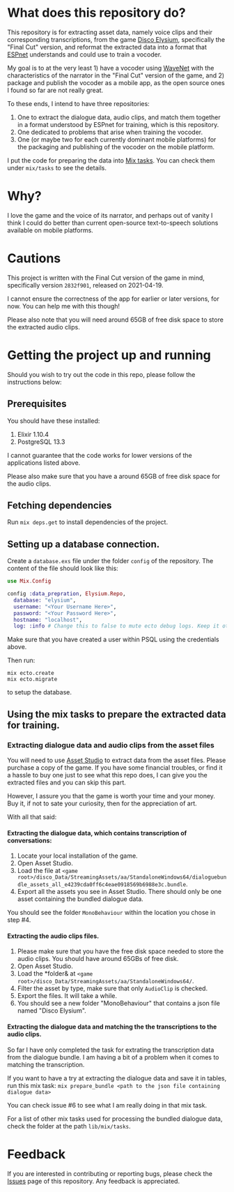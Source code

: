 # What does this repository do?

This repository is for extracting asset data, namely voice clips and their corresponding transcriptions, from the game [Disco Elysium](https://zaumstudio.com/#disco-elysium), specifically the "Final Cut" version, and reformat the extracted data into a format that [ESPnet](https://github.com/espnet/espnet) understands and could use to train a vocoder.

My goal is to at the very least 1) have a vocoder using [WaveNet](https://arxiv.org/abs/1609.03499) with the characteristics of the narrator in the "Final Cut" version of the game, and 2) package and publish the vocoder as a mobile app, as the open source ones I found so far are not really great.

To these ends, I intend to have three repositories:
1. One to extract the dialogue data, audio clips, and match them together in a format understood by ESPnet for training, which is this repository.
2. One dedicated to problems that arise when training the vocoder.
3. One (or maybe two for each currently dominant mobile platforms) for the packaging and publishing of the vocoder on the mobile platform.

I put the code for preparing the data into [Mix tasks](https://hexdocs.pm/mix/1.12/Mix.Task.html). You can check them under `mix/tasks` to see the details.

# Why?

I love the game and the voice of its narrator, and perhaps out of vanity I think I could do better than current open-source text-to-speech solutions available on mobile platforms.

# Cautions

This project is written with the Final Cut version of the game in mind, specifically version `2832f901`, released on 2021-04-19.

I cannot ensure the correctness of the app for earlier or later versions, for now. You can help me with this though!

Please also note that you will need around 65GB of free disk space to store the extracted audio clips.

# Getting the project up and running
Should you wish to try out the code in this repo, please follow the instructions below:

## Prerequisites

You should have these installed:

1. Elixir 1.10.4
2. PostgreSQL 13.3

I cannot guarantee that the code works for lower versions of the applications listed above.

Please also make sure that you have a around 65GB of free disk space for the audio clips.

## Fetching dependencies

Run `mix deps.get` to install dependencies of the project.

## Setting up a database connection.

Create a `database.exs` file under the folder `config` of the repository. The content of the file should look like this:

```elixir
use Mix.Config

config :data_prepration, Elysium.Repo,
  database: "elysium",
  username: "<Your Username Here>",
  password: "<Your Password Here>",
  hostname: "localhost",
  log: :info # Change this to false to mute ecto debug logs. Keep it otherwise.
```

Make sure that you have created a user within PSQL using the credentials above.

Then run:

```
mix ecto.create
mix ecto.migrate
```

to setup the database.

## Using the mix tasks to prepare the extracted data for training.

### Extracting dialogue data and audio clips from the asset files
You will need to use [Asset Studio](https://github.com/Perfare/AssetStudio/) to extract data from the asset files. Please purchase a copy of the game. If you have some financial troubles, or find it a hassle to buy one just to see what this repo does, I can give you the extracted files and you can skip this part.

However, I assure you that the game is worth your time and your money. Buy it, if not to sate your curiosity, then for the appreciation of art.

With all that said:
#### Extracting the dialogue data, which contains transcription of conversations:
1. Locate your local installation of the game.
2. Open Asset Studio.
3. Load the file at `<game root>/disco_Data/StreamingAssets/aa/StandaloneWindows64/dialoguebundle_assets_all_e4239cda0ff6c4eae0918569b6988e3c.bundle`.
4. Export all the assets you see in Asset Studio. There should only be one asset containing the bundled dialogue data.

You should see the folder `MonoBehaviour` within the location you chose in step #4.

#### Extracting the audio clips files.
1. Please make sure that you have the free disk space needed to store the audio clips. You should have around 65GBs of free disk.
2. Open Asset Studio.
3. Load the *folder& at  `<game root>/disco_Data/StreamingAssets/aa/StandaloneWindows64/`.
4. Filter the asset by type, make sure that only `AudioClip` is checked.
5. Export the files. It will take a while.
6. You should see a new folder "MonoBehaviour" that contains a json file named "Disco Elysium".

#### Extracting the dialogue data and matching the the transcriptions to the audio clips.

So far I have only completed the task for extrating the transcription data from the dialogue bundle. I am having a bit of a problem when it comes to matching the transcription.

If you want to have a try at extracting the dialogue data and save it in tables, run this mix task:
`mix prepare_bundle <path to the json file containing dialogue data>`

You can check issue #6 to see what I am really doing in that mix task.

For a list of other mix tasks used for processing the bundled dialogue data, check the folder at the path `lib/mix/tasks`.

# Feedback
If you are interested in contributing or reporting bugs, please check the [Issues](https://github.com/ngtban/wavenet_de_data_prep/issues) page of this repository. Any feedback is appreciated.
